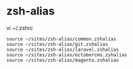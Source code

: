 # zsh-alias

vi ~/.zshrc

```shell
source ~/sites/zsh-alias/common.zshalias
source ~/sites/zsh-alias/git.zshalias
source ~/sites/zsh-alias/laravel.zshalias
source ~/sites/zsh-alias/octobercms.zshalias
source ~/sites/zsh-alias/magento.zshalias
```